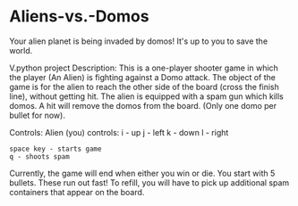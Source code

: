 Aliens-vs.-Domos
================

Your alien planet is being invaded by domos! It's up to you to save the world.

V.python project
Description:
    This is a one-player shooter game in which the player (An Alien) is fighting against
    a Domo attack. The object of the game is for the alien to reach the other side of the board
    (cross the finish line), without getting hit. The alien is equipped with a spam gun which kills
    domos. A hit will remove the domos from the board. (Only one domo per bullet for now).

Controls:
    Alien (you) controls:
    i - up
    j - left
    k - down
    l - right

    space key - starts game
    q - shoots spam


Currently, the game will end when either you win or die. You start with 5 bullets. These run out fast! To refill, you
will have to pick up additional spam containers that appear on the board. 
